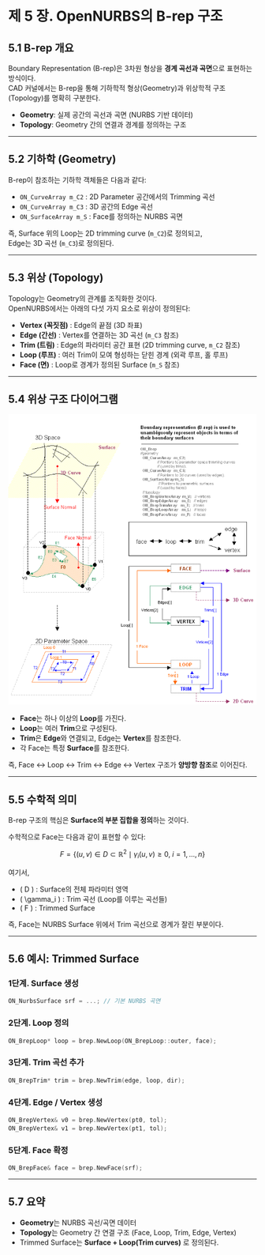 # 제 5 장. OpenNURBS의 B-rep 구조

## 5.1 B-rep 개요
Boundary Representation (B-rep)은 3차원 형상을 **경계 곡선과 곡면**으로 표현하는 방식이다.  
CAD 커널에서는 B-rep을 통해 기하학적 형상(Geometry)과 위상학적 구조(Topology)를 명확히 구분한다.

- **Geometry**: 실제 공간의 곡선과 곡면 (NURBS 기반 데이터)
- **Topology**: Geometry 간의 연결과 경계를 정의하는 구조

---

## 5.2 기하학 (Geometry)

B-rep이 참조하는 기하학 객체들은 다음과 같다:

- `ON_CurveArray m_C2` : 2D Parameter 공간에서의 Trimming 곡선  
- `ON_CurveArray m_C3` : 3D 공간의 Edge 곡선  
- `ON_SurfaceArray m_S` : Face를 정의하는 NURBS 곡면  

즉, Surface 위의 Loop는 2D trimming curve (`m_C2`)로 정의되고,  
Edge는 3D 곡선 (`m_C3`)로 정의된다.

---

## 5.3 위상 (Topology)

Topology는 Geometry의 관계를 조직화한 것이다.  
OpenNURBS에서는 아래의 다섯 가지 요소로 위상이 정의된다:

- **Vertex (꼭짓점)** : Edge의 끝점 (3D 좌표)
- **Edge (간선)** : Vertex를 연결하는 3D 곡선 (`m_C3` 참조)
- **Trim (트림)** : Edge의 파라미터 공간 표현 (2D trimming curve, `m_C2` 참조)
- **Loop (루프)** : 여러 Trim이 모여 형성하는 닫힌 경계 (외곽 루프, 홀 루프)
- **Face (면)** : Loop로 경계가 정의된 Surface (`m_S` 참조)

---

## 5.4 위상 구조 다이어그램

![Brep Structure](/image/brep_structure.png)

- **Face**는 하나 이상의 **Loop**를 가진다.  
- **Loop**는 여러 **Trim**으로 구성된다.  
- **Trim**은 **Edge**와 연결되고, Edge는 **Vertex**를 참조한다.  
- 각 Face는 특정 **Surface**를 참조한다.  

즉, Face ↔ Loop ↔ Trim ↔ Edge ↔ Vertex 구조가 **양방향 참조**로 이어진다.

---

## 5.5 수학적 의미

B-rep 구조의 핵심은 **Surface의 부분 집합을 정의**하는 것이다.  

수학적으로 Face는 다음과 같이 표현할 수 있다:

$$
F = \{ (u,v) \in D \subset \mathbb{R}^2 \mid \gamma_i(u,v) \geq 0, \; i=1,...,n \}
$$

여기서,
- \( D \) : Surface의 전체 파라미터 영역  
- \( \gamma_i \) : Trim 곡선 (Loop를 이루는 곡선들)  
- \( F \) : Trimmed Surface  

즉, Face는 NURBS Surface 위에서 Trim 곡선으로 경계가 잘린 부분이다.

---

## 5.6 예시: Trimmed Surface

### 1단계. Surface 생성
```cpp
ON_NurbsSurface srf = ...; // 기본 NURBS 곡면
```

### 2단계. Loop 정의
```cpp
ON_BrepLoop* loop = brep.NewLoop(ON_BrepLoop::outer, face);
```

### 3단계. Trim 곡선 추가
```cpp
ON_BrepTrim* trim = brep.NewTrim(edge, loop, dir);
```

### 4단계. Edge / Vertex 생성
```cpp
ON_BrepVertex& v0 = brep.NewVertex(pt0, tol);
ON_BrepVertex& v1 = brep.NewVertex(pt1, tol);
```

### 5단계. Face 확정
```cpp
ON_BrepFace& face = brep.NewFace(srf);
```

---

## 5.7 요약
- **Geometry**는 NURBS 곡선/곡면 데이터  
- **Topology**는 Geometry 간 연결 구조 (Face, Loop, Trim, Edge, Vertex)  
- Trimmed Surface는 **Surface + Loop(Trim curves)** 로 정의된다.  
